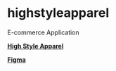 # highstyleapparel

E-commerce Application

[**High Style Apparel**](https://www.highstyleapparel.net/)

[**Figma**](https://www.figma.com/design/yi6tvefkcD1WxriuLAUmQ9/highstyleapparel---App-Design?node-id=0-1&t=iQToCerPTWZhtY7s-1)


